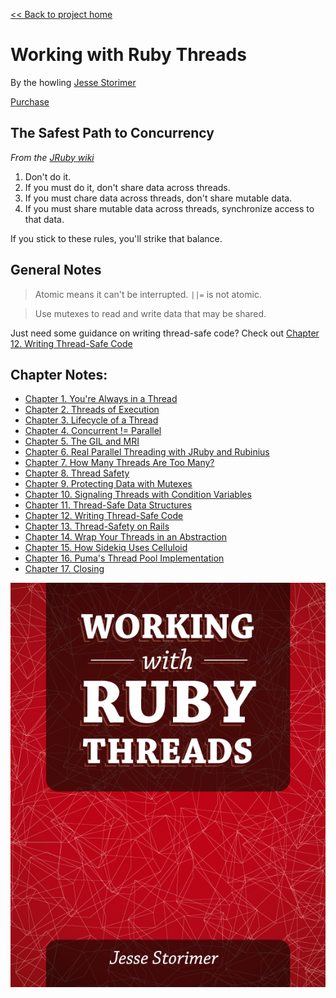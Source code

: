 [&lt;&lt; Back to project home](../README.md)

# Working with Ruby Threads

By the howling [Jesse Storimer](http://www.jstorimer.com/)

[Purchase](http://www.jstorimer.com/products/working-with-ruby-threads)

## The Safest Path to Concurrency

*From the [JRuby wiki](https://github.com/jruby/jruby/wiki/Concurrency-in-jruby#concurrency_basics)*

1. Don't do it.
2. If you must do it, don't share data across threads.
3. If you must chare data across threads, don't share mutable data.
4. If you must share mutable data across threads, synchronize access to that
   data.

If you stick to these rules, you'll strike that balance.

## General Notes

> Atomic means it can't be interrupted. `||=` is not atomic.

> Use mutexes to read and write data that may be shared.

Just need some guidance on writing thread-safe code? Check out [Chapter 12. Writing Thread-Safe Code](ch12-writing-thread-safe-code.md)

## Chapter Notes:

- [Chapter 1. You're Always in a Thread](ch01-you-re-always-in-a-thread.md)
- [Chapter 2. Threads of Execution](ch02-threads-of-execution.md)
- [Chapter 3. Lifecycle of a Thread](ch03-lifecycle-of-a-thread.md)
- [Chapter 4. Concurrent != Parallel](ch04-concurrent-is-not-parallel.md)
- [Chapter 5. The GIL and MRI](ch05-the-gil-and-mri.md)
- [Chapter 6. Real Parallel Threading with JRuby and Rubinius](ch06-real-parallel-threading-with-jruby-and-rubinius.md)
- [Chapter 7. How Many Threads Are Too Many?](ch07-how-many-threads-are-too-many.md)
- [Chapter 8. Thread Safety](ch08-thread-safety.md)
- [Chapter 9. Protecting Data with Mutexes](ch09-protecting-data-with-mutexes.md)
- [Chapter 10. Signaling Threads with Condition Variables](ch10-signaling-threads-with-condition-variables.md)
- [Chapter 11. Thread-Safe Data Structures](ch11-thread-safe-data-structures.md)
- [Chapter 12. Writing Thread-Safe Code](ch12-writing-thread-safe-code.md)
- [Chapter 13. Thread-Safety on Rails](ch13-thread-safety-on-rails.md)
- [Chapter 14. Wrap Your Threads in an Abstraction](ch14-wrap-your-threads-in-an-abstraction.md)
- [Chapter 15. How Sidekiq Uses Celluloid](ch15-how-sidekiq-uses-celluloid.md)
- [Chapter 16. Puma's Thread Pool Implementation](ch16-puma-s-thread-pool-implementation.md)
- [Chapter 17. Closing](ch17-closing.md)

![book cover](working-with-ruby-threads-cover.jpg)

